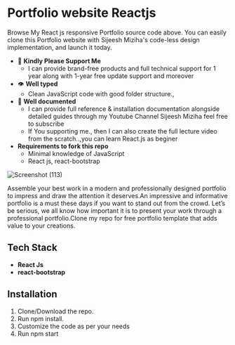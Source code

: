 
# Portfolio website Reactjs

Browse My React js responsive Portfolio source code above. You can easily clone this Portfolio website with Sijeesh Miziha's code-less design implementation, and launch it today.
- 🧪 **Kindly Please Support Me**
  - I can provide brand-free products and full technical support for 1 year along with 1-year free update support and moreover
- 👁 **Well typed**
  - Clean JavaScript code with good folder structure.,
- 📄 **Well documented**
  - I can provide full reference & installation documentation alongside detailed guides through my Youtube Channel Sijeesh Miziha feel free to subscribe 
  - If You supporting me., then I can also create the full lecture video from the scratch..,you can learn React.js as beginer 
- **Requirements to fork this repo**
   - Minimal knowledge of JavaScript
   - React js, react-bootstrap
   

![Screenshot (113)](https://github.com/TSPabhishek/portfolio/assets/91623079/4be6f551-0d90-46ae-843b-b33a422e3300)


  
Assemble your best work in a modern and professionally designed portfolio to impress and draw the attention it deserves.An impressive and informative portfolio is a must these days if you want to stand out from the crowd. Let’s be serious, we all know how important it is to present your work through a professional portfolio.Clone my repo for free portfolio template that adds value to your creations.
## Tech Stack

  - **React Js** 
  - **react-bootstrap**
  



  
## Installation

  1. Clone/Download the repo.
  2. Run npm install.
  3. Customize the code as per your needs
  4. Run npm start
